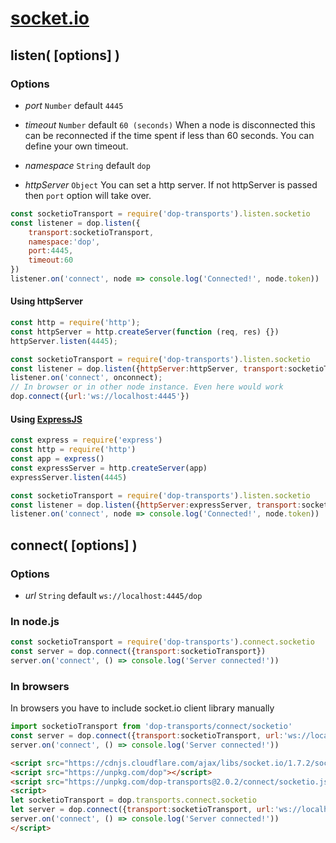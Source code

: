 # [socket.io](https://github.com/socketio)


## listen( [options] )

### Options

- *port* `Number` default `4445`

- *timeout* `Number` default `60 (seconds)`
When a node is disconnected this can be reconnected if the time spent if less than 60 seconds. You can define your own timeout.

- *namespace* `String` default `dop`

- *httpServer* `Object`
You can set a http server. If not httpServer is passed then `port` option will take over.

```js
const socketioTransport = require('dop-transports').listen.socketio
const listener = dop.listen({
    transport:socketioTransport,
    namespace:'dop',
    port:4445,
    timeout:60
})
listener.on('connect', node => console.log('Connected!', node.token))
```


#### Using httpServer
```js
const http = require('http');
const httpServer = http.createServer(function (req, res) {})
httpServer.listen(4445);

const socketioTransport = require('dop-transports').listen.socketio
const listener = dop.listen({httpServer:httpServer, transport:socketioTransport});
listener.on('connect', onconnect);
// In browser or in other node instance. Even here would work
dop.connect({url:'ws://localhost:4445'})
```



#### Using [ExpressJS](https://github.com/expressjs/express)

```js
const express = require('express')
const http = require('http')
const app = express()
const expressServer = http.createServer(app)
expressServer.listen(4445)

const socketioTransport = require('dop-transports').listen.socketio
const listener = dop.listen({httpServer:expressServer, transport:socketioTransport});
listener.on('connect', node => console.log('Connected!', node.token))
```



## connect( [options] )

### Options

- *url* `String` default `ws://localhost:4445/dop`

### In node.js

```js
const socketioTransport = require('dop-transports').connect.socketio
const server = dop.connect({transport:socketioTransport})
server.on('connect', () => console.log('Server connected!'))
```

### In browsers

In browsers you have to include socket.io client library manually

```js
import socketioTransport from 'dop-transports/connect/socketio'
const server = dop.connect({transport:socketioTransport, url:'ws://localhost:4445/test'})
server.on('connect', () => console.log('Server connected!'))
```

```html
<script src="https://cdnjs.cloudflare.com/ajax/libs/socket.io/1.7.2/socket.io.min.js"></script>
<script src="https://unpkg.com/dop"></script>
<script src="https://unpkg.com/dop-transports@2.0.2/connect/socketio.js"></script>
<script>
let socketioTransport = dop.transports.connect.socketio
let server = dop.connect({transport:socketioTransport, url:'ws://localhost:4445/test'})
server.on('connect', () => console.log('Server connected!'))
</script>
```

